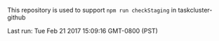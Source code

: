 This repository is used to support `npm run checkStaging` in taskcluster-github

Last run: Tue Feb 21 2017 15:09:16 GMT-0800 (PST)